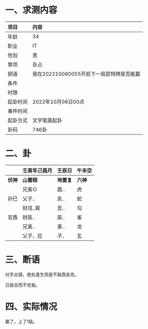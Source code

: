 # 一、求测内容

| 项目     | 内容                                     |
| :------- | :--------------------------------------- |
| 年龄     | 34                                       |
| 职业     | IT                                       |
| 性别     | 男                                       |
| 策项     | 杂占                                     |
| 钥语     | 我在202210060055开启下一局昆特牌是否能赢 |
| 条件     |                                          |
| 时限     |                                          |
| 起卦时间 | 2022年10月06日00点                       |
| 事件时间 |                                          |
| 起卦方式 | 文字笔画起卦                             |
| 卦码     | 746卦                                    |

# 二、卦

|                | 壬寅年己酉月     | 壬辰日           | 午未空         |
| :------------- | :--------------- | :--------------- | :------------- |
| **伏神** | **山雷颐** | **地雷复** | **六神** |
|                | 兄寅○           | 酉..             | 虎             |
| 孙巳           | 父子..           | 亥..             | 蛇             |
|                | 财戌..巽         | 丑..             | 勾             |
| 官酉           | 财辰..           | 辰..             | 雀             |
|                | 兄寅..           | 寅..             | 龙             |
|                | 父子、应         | 子、             | 玄             |

# 三、断语

对手出错，绝处逢生但是不敌酉金克。

日辰合而不克我。

# 四、实际情况

赢了，上了1级。
